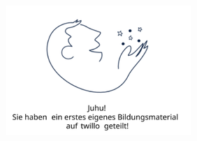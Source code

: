 <figure>
    <img src="images/Motivationsjubel_Aufgabe_b.svg" alt="Abb. 1: Motivationsjubel - Juhu! Sie haben ein erstes eigenes Bildungsmaterial auf twillo geteilt!" titel="Abb. 1: Motivationsjubel - Juhu! Sie haben ein erstes eigenes Bildungsmaterial auf twillo geteilt!"/>
</figure>
